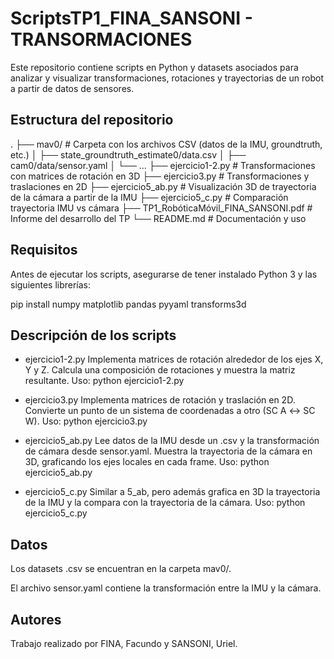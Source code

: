 # ScriptsTP1_FINA_SANSONI - TRANSORMACIONES

Este repositorio contiene scripts en Python y datasets asociados para analizar y visualizar transformaciones, rotaciones y trayectorias de un robot a partir de datos de sensores.

## Estructura del repositorio

.
├── mav0/                               # Carpeta con los archivos CSV (datos de la IMU, groundtruth, etc.)
│   ├── state_groundtruth_estimate0/data.csv
│   ├── cam0/data/sensor.yaml
│   └── ...
├── ejercicio1-2.py                     # Transformaciones con matrices de rotación en 3D
├── ejercicio3.py                       # Transformaciones y traslaciones en 2D
├── ejercicio5_ab.py                    # Visualización 3D de trayectoria de la cámara a partir de la IMU
├── ejercicio5_c.py                     # Comparación trayectoria IMU vs cámara
├── TP1_RobóticaMóvil_FINA_SANSONI.pdf  # Informe del desarrollo del TP
└── README.md                           # Documentación y uso

## Requisitos

Antes de ejecutar los scripts, asegurarse de tener instalado Python 3 y las siguientes librerías:

pip install numpy matplotlib pandas pyyaml transforms3d

## Descripción de los scripts

- ejercicio1-2.py
Implementa matrices de rotación alrededor de los ejes X, Y y Z. Calcula una composición de rotaciones y muestra la matriz resultante.
Uso:
python ejercicio1-2.py

- ejercicio3.py
Implementa matrices de rotación y traslación en 2D. Convierte un punto de un sistema de coordenadas a otro (SC A ↔ SC W).
Uso:
python ejercicio3.py

- ejercicio5_ab.py
Lee datos de la IMU desde un .csv y la transformación de cámara desde sensor.yaml.
Muestra la trayectoria de la cámara en 3D, graficando los ejes locales en cada frame.
Uso:
python ejercicio5_ab.py

- ejercicio5_c.py
Similar a 5_ab, pero además grafica en 3D la trayectoria de la IMU y la compara con la trayectoria de la cámara.
Uso:
python ejercicio5_c.py

## Datos

Los datasets .csv se encuentran en la carpeta mav0/.

El archivo sensor.yaml contiene la transformación entre la IMU y la cámara.

## Autores

Trabajo realizado por FINA, Facundo y SANSONI, Uriel.